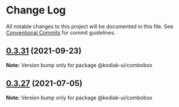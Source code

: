 # Change Log

All notable changes to this project will be documented in this file.
See [Conventional Commits](https://conventionalcommits.org) for commit guidelines.

## [0.3.31](https://github.com/skyverge/kodiak-ui/compare/@kodiak-ui/combobox@0.3.30...@kodiak-ui/combobox@0.3.31) (2021-09-23)

**Note:** Version bump only for package @kodiak-ui/combobox





## [0.3.27](https://github.com/skyverge/kodiak-ui/compare/@kodiak-ui/combobox@0.3.26...@kodiak-ui/combobox@0.3.27) (2021-07-05)

**Note:** Version bump only for package @kodiak-ui/combobox
